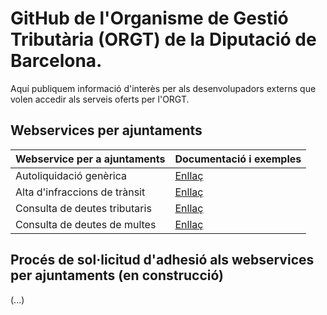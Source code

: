 # GitHub de l'Organisme de Gestió Tributària (ORGT) de la Diputació de Barcelona.

Aquí publiquem informació d'interès per als desenvolupadors externs que volen accedir als serveis oferts per l'ORGT.

## Webservices per ajuntaments
| Webservice per a ajuntaments | Documentació i exemples |
|---|---|
| Autoliquidació genèrica | [Enllaç](https://github.com/organisme-de-gestio-tributaria/autoliquidacio-generica) |
| Alta d'infraccions de trànsit | [Enllaç](https://github.com/organisme-de-gestio-tributaria/alta-multes) |
| Consulta de deutes tributaris | [Enllaç](https://github.com/organisme-de-gestio-tributaria/consulta-deutes-tributaris) |
| Consulta de deutes de multes | [Enllaç](https://github.com/organisme-de-gestio-tributaria/consulta-deutes-multes) |

## Procés de sol·licitud d'adhesió als webservices per ajuntaments (en construcció)

(...)
